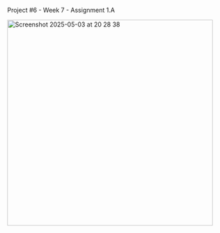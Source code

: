 Project #6 - Week 7 - Assignment 1.A

<img width="472" alt="Screenshot 2025-05-03 at 20 28 38" src="https://github.com/user-attachments/assets/992e4e2f-39eb-40df-b90a-8e4a762a69f1" />
